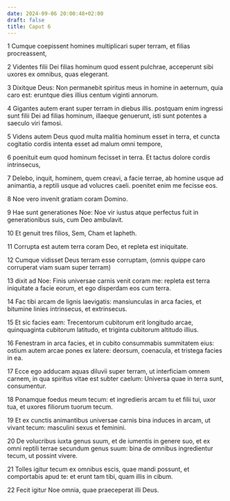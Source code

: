```yaml
---
date: 2024-09-06 20:00:48+02:00
draft: false
title: Caput 6
---
```





1 Cumque coepissent homines multiplicari super terram, et filias procreassent,

2 Videntes filii Dei filias hominum quod essent pulchrae, acceperunt sibi uxores ex omnibus, quas elegerant.

3 Dixitque Deus: Non permanebit spiritus meus in homine in aeternum, quia caro est: eruntque dies illius centum viginti annorum.

4 Gigantes autem erant super terram in diebus illis. postquam enim ingressi sunt filii Dei ad filias hominum, illaeque genuerunt, isti sunt potentes a saeculo viri famosi.

5 Videns autem Deus quod multa malitia hominum esset in terra, et cuncta cogitatio cordis intenta esset ad malum omni tempore,

6 poenituit eum quod hominum fecisset in terra. Et tactus dolore cordis intrinsecus,

7 Delebo, inquit, hominem, quem creavi, a facie terrae, ab homine usque ad animantia, a reptili usque ad volucres caeli. poenitet enim me fecisse eos.

8 Noe vero invenit gratiam coram Domino.

9 Hae sunt generationes Noe: Noe vir iustus atque perfectus fuit in generationibus suis, cum Deo ambulavit.

10 Et genuit tres filios, Sem, Cham et Iapheth.

11 Corrupta est autem terra coram Deo, et repleta est iniquitate.

12 Cumque vidisset Deus terram esse corruptam, (omnis quippe caro corruperat viam suam super terram)

13 dixit ad Noe: Finis universae carnis venit coram me: repleta est terra iniquitate a facie eorum, et ego disperdam eos cum terra.

14 Fac tibi arcam de lignis laevigatis: mansiunculas in arca facies, et bitumine linies intrinsecus, et extrinsecus.

15 Et sic facies eam: Trecentorum cubitorum erit longitudo arcae, quinquaginta cubitorum latitudo, et triginta cubitorum altitudo illius.

16 Fenestram in arca facies, et in cubito consummabis summitatem eius: ostium autem arcae pones ex latere: deorsum, coenacula, et tristega facies in ea.

17 Ecce ego adducam aquas diluvii super terram, ut interficiam omnem carnem, in qua spiritus vitae est subter caelum: Universa quae in terra sunt, consumentur.

18 Ponamque foedus meum tecum: et ingredieris arcam tu et filii tui, uxor tua, et uxores filiorum tuorum tecum.

19 Et ex cunctis animantibus universae carnis bina induces in arcam, ut vivant tecum: masculini sexus et feminini.

20 De volucribus iuxta genus suum, et de iumentis in genere suo, et ex omni reptili terrae secundum genus suum: bina de omnibus ingredientur tecum, ut possint vivere.

21 Tolles igitur tecum ex omnibus escis, quae mandi possunt, et comportabis apud te: et erunt tam tibi, quam illis in cibum.

22 Fecit igitur Noe omnia, quae praeceperat illi Deus.

